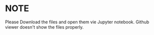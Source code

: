# NOTE
Please Download the files and open them vie Jupyter notebook. Github viewer doesn't show the files properly.
